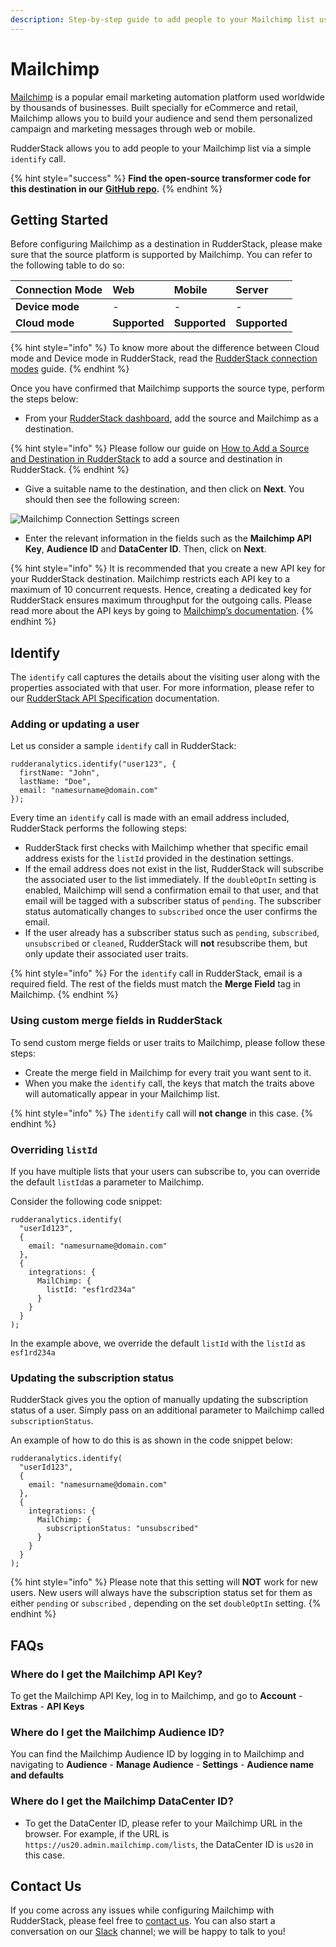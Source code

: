 ```yaml
---
description: Step-by-step guide to add people to your Mailchimp list using RudderStack
---
```


# Mailchimp

[Mailchimp](https://mailchimp.com/) is a popular email marketing automation platform used worldwide by thousands of businesses. Built specially for eCommerce and retail, Mailchimp allows you to build your audience and send them personalized campaign and marketing messages through web or mobile.

RudderStack allows you to add people to your Mailchimp list via a simple `identify` call.

{% hint style="success" %}
**Find the open-source transformer code for this destination in our** [**GitHub repo**](https://github.com/rudderlabs/rudder-transformer/tree/master/v0/destinations/mailchimp)**.**
{% endhint %}

## Getting Started

Before configuring Mailchimp as a destination in RudderStack, please make sure that the source platform is supported by Mailchimp. You can refer to the following table to do so:

| **Connection Mode** | **Web** | **Mobile** | **Server** |
| :--- | :--- | :--- | :--- |
| **Device mode** | - | - | - |
| **Cloud mode** | **Supported** | **Supported** | **Supported** |

{% hint style="info" %}
To know more about the difference between Cloud mode and Device mode in RudderStack, read the [RudderStack connection modes](https://docs.rudderstack.com/get-started/rudderstack-connection-modes) guide.
{% endhint %}

Once you have confirmed that Mailchimp supports the source type, perform the steps below:

* From your [RudderStack dashboard](https://app.rudderlabs.com/), add the source and Mailchimp as a destination.

{% hint style="info" %}
Please follow our guide on [How to Add a Source and Destination in RudderStack](https://docs.rudderstack.com/how-to-guides/adding-source-and-destination-rudderstack) to add a source and destination in RudderStack.
{% endhint %}

* Give a suitable name to the destination, and then click on **Next**. You should then see the following screen:

![Mailchimp Connection Settings screen](../../.gitbook/assets/image%20%2872%29.png)

* Enter the relevant information in the fields such as the **Mailchimp API Key**, **Audience ID** and **DataCenter ID**. Then, click on **Next**.

{% hint style="info" %}
It is recommended that you create a new API key for your RudderStack destination. Mailchimp restricts each API key to a maximum of 10 concurrent requests. Hence, creating a dedicated key for RudderStack ensures maximum throughput for the outgoing calls. Please read more about the API keys by going to [Mailchimp’s documentation](https://mailchimp.com/help/about-api-keys/).
{% endhint %}

## Identify

The `identify` call captures the details about the visiting user along with the properties associated with that user. For more information, please refer to our [RudderStack API Specification](https://docs.rudderstack.com/rudderstack-api-spec) documentation.

### Adding or updating a user

Let us consider a sample `identify` call in RudderStack:

```text
rudderanalytics.identify("user123", {
  firstName: "John",
  lastName: "Doe",
  email: "namesurname@domain.com"
});
```

Every time an `identify` call is made with an email address included, RudderStack performs the following steps:

* RudderStack first checks with Mailchimp whether that specific email address exists for the `listId` provided in the destination settings.
* If the email address does not exist in the list, RudderStack will subscribe the associated user to the list immediately. If the `doubleOptIn` setting is enabled, Mailchimp will send a confirmation email to that user, and that email will be tagged with a subscriber status of `pending`. The subscriber status automatically changes to `subscribed` once the user confirms the email.
* If the user already has a subscriber status such as `pending`, `subscribed`, `unsubscribed` or `cleaned`, RudderStack will **not** resubscribe them, but only update their associated user traits.

{% hint style="info" %}
For the `identify` call in RudderStack, email is a required field. The rest of the fields must match the **Merge Field** tag in Mailchimp.
{% endhint %}

### **Using custom merge fields in RudderStack**

To send custom merge fields or user traits to Mailchimp, please follow these steps:

* Create the merge field in Mailchimp for every trait you want sent to it.
* When you make the `identify` call, the keys that match the traits above will automatically appear in your Mailchimp list.

{% hint style="info" %}
The `identify` call will **not change** in this case.
{% endhint %}

### Overriding `listId`

If you have multiple lists that your users can subscribe to, you can override the default `listId`as a parameter to Mailchimp.

Consider the following code snippet:

```text
rudderanalytics.identify(
  "userId123",
  {
    email: "namesurname@domain.com"
  },
  {
    integrations: {
      MailChimp: {
        listId: "esf1rd234a"
      }
    }
  }
);
```

In the example above, we override the default `listId` with the `listId` as `esf1rd234a`

### Updating the subscription status

RudderStack gives you the option of manually updating the subscription status of a user. Simply pass on an additional parameter to Mailchimp called `subscriptionStatus`. 

An example of how to do this is as shown in the code snippet below:

```text
rudderanalytics.identify(
  "userId123",
  {
    email: "namesurname@domain.com"
  },
  {
    integrations: {
      MailChimp: {
        subscriptionStatus: "unsubscribed"
      }
    }
  }
);
```

{% hint style="info" %}
Please note that this setting will **NOT** work for new users. New users will always have the subscription status set for them as either `pending` or `subscribed` , depending on the set `doubleOptIn` setting.
{% endhint %}

## FAQs

### Where do I get the Mailchimp API Key?

To get the Mailchimp API Key, log in to Mailchimp, and go to **Account** - **Extras** - **API Keys**

### Where do I get the Mailchimp Audience ID?

You can find the Mailchimp Audience ID by logging in to Mailchimp and navigating to **Audience** - **Manage Audience** - **Settings** - **Audience name and defaults** 

### Where do I get the Mailchimp DataCenter ID?

* To get the DataCenter ID, please refer to your Mailchimp URL in the browser. For example, if the URL is `https://us20.admin.mailchimp.com/lists`, the DataCenter ID is `us20` in this case.

## Contact Us

If you come across any issues while configuring Mailchimp with RudderStack, please feel free to [contact us](mailto:%20docs@rudderstack.com). You can also start a conversation on our [Slack](https://resources.rudderstack.com/join-rudderstack-slack) channel; we will be happy to talk to you!


